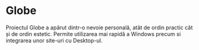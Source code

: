 # Globe
Proiectul Globe a apărut dintr-o nevoie personală, atât de ordin practic cât și de ordin estetic. Permite utilizarea mai rapidă a Windows precum si integrarea unor site-uri cu Desktop-ul.
